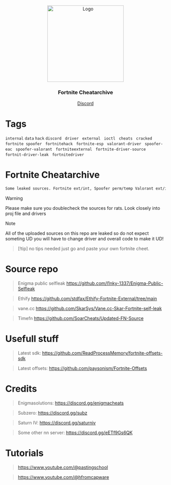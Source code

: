<br/>
<p align="center">
  <a href="https://github.com/VatosV2/Nexus-MultiTool">
    <img src="https://cdn.discordapp.com/attachments/1234273988776034385/1234482181900996679/output-onlinepngtools_1.png?ex=6630e49f&is=662f931f&hm=a80e4578f2dc99fa050668bddae76f7029a9c347ed9dc16ad1f4bc920aacca77&" alt="Logo" width="240" height="240">
  </a>

  <h3 align="center">Fortnite Cheatarchive</h3>

  <p align="center">
    <a href="https://discord.gg/nexustools">Discord</a>
  </p>

# Tags
```internal```
```data```
```hack```
```discord ```
```driver ```
```external ```
```ioctl ```
```cheats ```
```cracked ```
```fortnite spoofer ```
```fortnitehack ```
```fortnite-esp ```
```valorant-driver ```
```spoofer-eac ```
```spoofer-valorant ```
```fortniteexternal ```
```fortnite-driver-source ```
```fortnit-driver-leak ```
```fortnitedriver```

# Fortnite Cheatarchive

```sh 
Some leaked sources. Fortnite ext/int, Spoofer perm/temp Valorant ext/int.
```

> [!Warning]
> Please make sure you doublecheck the sources for rats. Look closely into proj file and drivers

> [!Note]
> All of the uploaded sources on this repo are leaked so do not expect someting UD you will have to change driver and overall code to make it UD!


>  [!tip]
no tips needed just go and paste your own fortnite cheet.

# Source repo

> Enigma public selfleak https://github.com/l1nky-1337/Enigma-Public-Selfleak

> Ethify https://github.com/stdfax/Ethify-Fortnite-External/tree/main

> vane.cc https://github.com/SkarSys/Vane.cc-Skar-Fortnite-self-leak

> Timefn https://github.com/SoarCheats/Updated-FN-Source

# Usefull stuff

> Latest sdk: https://github.com/ReadProcessMemory/fortnite-offsets-sdk

> Latest offsets: https://github.com/paysonism/Fortnite-Offsets

# Credits 

> Enigmasolutions: https://discord.gg/enigmacheats

> Subzero: https://discord.gg/subz

> Saturn IV: https://discord.gg/saturniv

> Some other nn server: https://discord.gg/eETf9Gs6QK

# Tutorials

> https://www.youtube.com/@pastingschool

> https://www.youtube.com/@hfromcapware






